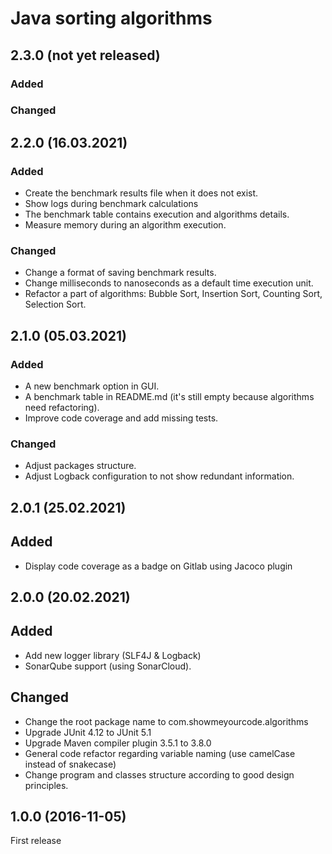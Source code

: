 # Java sorting algorithms

## 2.3.0 (not yet released)

### Added

### Changed

## 2.2.0 (16.03.2021)

### Added

- Create the benchmark results file when it does not exist.
- Show logs during benchmark calculations
- The benchmark table contains execution and algorithms details.
- Measure memory during an algorithm execution.

### Changed

- Change a format of saving benchmark results.
- Change milliseconds to nanoseconds as a default time execution unit.
- Refactor a part of algorithms: Bubble Sort, Insertion Sort, Counting Sort, Selection Sort.

## 2.1.0 (05.03.2021)

### Added

- A new benchmark option in GUI.
- A benchmark table in README.md (it's still empty because algorithms need refactoring).
- Improve code coverage and add missing tests.

### Changed

- Adjust packages structure.
- Adjust Logback configuration to not show redundant information.

## 2.0.1 (25.02.2021)

## Added

- Display code coverage as a badge on Gitlab using Jacoco plugin

## 2.0.0 (20.02.2021)

## Added

- Add new logger library (SLF4J & Logback)
- SonarQube support (using SonarCloud).

## Changed

- Change the root package name to com.showmeyourcode.algorithms
- Upgrade JUnit 4.12 to JUnit 5.1
- Upgrade Maven compiler plugin 3.5.1 to 3.8.0
- General code refactor regarding variable naming (use camelCase instead of snakecase)
- Change program and classes structure according to good design principles.

## 1.0.0 (2016-11-05)

First release
